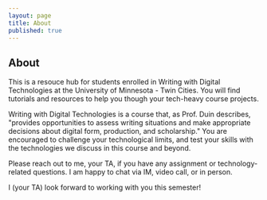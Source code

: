 ```yaml
---
layout: page
title: About
published: true
---
```

## About

This is a resouce hub for students enrolled in Writing with Digital Technologies at the University of Minnesota - Twin Cities. You will find tutorials and resources to help you though your tech-heavy course projects. 

Writing with Digital Technologies is a course that, as Prof. Duin describes, "provides opportunities to assess writing situations and make appropriate decisions about digital form, production, and scholarship." You are encouraged to challenge your technological limits, and test your skills with the technologies we discuss in this course and beyond. 

Please reach out to me, your TA, if you have any assignment or technology-related questions. I am happy to chat via IM, video call, or in person. 

I (your TA) look forward to working with you this semester!
